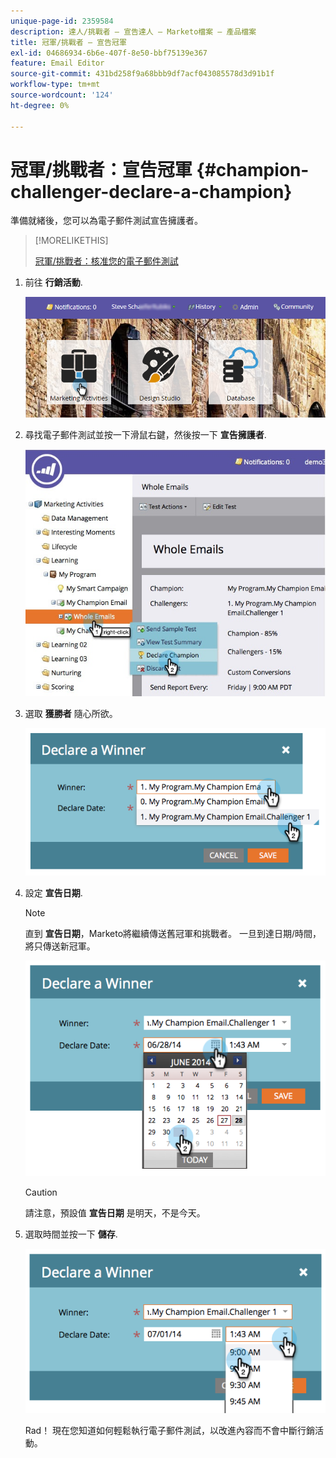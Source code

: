 ```yaml
---
unique-page-id: 2359584
description: 達人/挑戰者 — 宣告達人 — Marketo檔案 — 產品檔案
title: 冠軍/挑戰者 — 宣告冠軍
exl-id: 04686934-6b6e-407f-8e50-bbf75139e367
feature: Email Editor
source-git-commit: 431bd258f9a68bbb9df7acf043085578d3d91b1f
workflow-type: tm+mt
source-wordcount: '124'
ht-degree: 0%

---
```


# 冠軍/挑戰者：宣告冠軍 {#champion-challenger-declare-a-champion}

準備就緒後，您可以為電子郵件測試宣告擁護者。

>[!MORELIKETHIS]
>
>[冠軍/挑戰者：核准您的電子郵件測試](/help/marketo/product-docs/email-marketing/general/functions-in-the-editor/email-tests-champion-challenger/champion-challenger-approve-your-email-test.md)

1. 前往 **行銷活動**.

   ![](assets/login-marketing-activities-2.png)

1. 尋找電子郵件測試並按一下滑鼠右鍵，然後按一下 **宣告擁護者**.

   ![](assets/champion4.jpg)

1. 選取 **獲勝者** 隨心所欲。

   ![](assets/image2014-9-15-13-3a33-3a33.png)

1. 設定 **宣告日期**.

   >[!NOTE]
   >
   >直到 **宣告日期**，Marketo將繼續傳送舊冠軍和挑戰者。 一旦到達日期/時間，將只傳送新冠軍。

   ![](assets/image2014-9-15-13-3a33-3a47.png)

   >[!CAUTION]
   >
   >請注意，預設值 **宣告日期** 是明天，不是今天。

1. 選取時間並按一下 **儲存**.

   ![](assets/image2014-9-15-13-3a33-3a56.png)

   Rad！ 現在您知道如何輕鬆執行電子郵件測試，以改進內容而不會中斷行銷活動。
